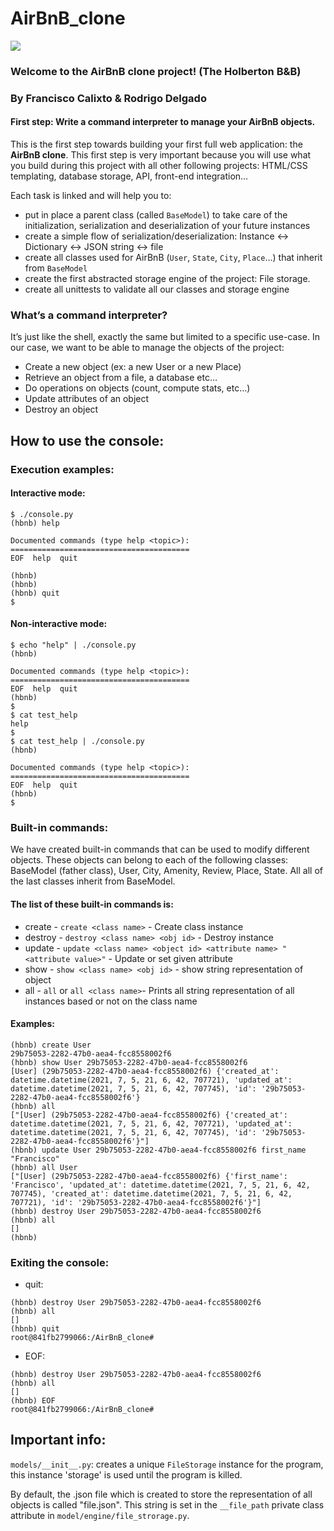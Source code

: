 # AirBnB_clone
<img src="https://i.imgur.com/6JaLQ4z.png" align="center">

### Welcome to the AirBnB clone project! (The Holberton B&B)
### By Francisco Calixto & Rodrigo Delgado

#### First step: Write a command interpreter to manage your AirBnB objects.

This is the first step towards building your first full web application: the  **AirBnB clone**. This first step is very important because you will use what you build during this project with all other following projects: HTML/CSS templating, database storage, API, front-end integration…

Each task is linked and will help you to:

-   put in place a parent class (called  `BaseModel`) to take care of the initialization, serialization and deserialization of your future instances
-   create a simple flow of serialization/deserialization: Instance <-> Dictionary <-> JSON string <-> file
-   create all classes used for AirBnB (`User`,  `State`,  `City`,  `Place`…) that inherit from  `BaseModel`
-   create the first abstracted storage engine of the project: File storage.
-   create all unittests to validate all our classes and storage engine

### What’s a command interpreter?

It’s just like the shell, exactly the same but limited to a specific use-case. In our case, we want to be able to manage the objects of the project:

-   Create a new object (ex: a new User or a new Place)
-   Retrieve an object from a file, a database etc…
-   Do operations on objects (count, compute stats, etc…)
-   Update attributes of an object
-   Destroy an object

## How to use the console:

### Execution examples:

#### Interactive mode:

```
$ ./console.py
(hbnb) help

Documented commands (type help <topic>):
========================================
EOF  help  quit

(hbnb) 
(hbnb) 
(hbnb) quit
$
```

#### Non-interactive mode:

```
$ echo "help" | ./console.py
(hbnb)

Documented commands (type help <topic>):
========================================
EOF  help  quit
(hbnb) 
$
$ cat test_help
help
$
$ cat test_help | ./console.py
(hbnb)

Documented commands (type help <topic>):
========================================
EOF  help  quit
(hbnb) 
$
```
### Built-in commands:
We have created built-in commands that can be used to modify different objects. These objects can belong to each of the following classes: BaseModel (father class), User, City, Amenity, Review, Place, State. All all of the last classes inherit from BaseModel.

#### The list of these built-in commands is:

 - create - `create <class name>` - Create class instance
 - destroy - `destroy <class name> <obj id>` - Destroy instance
 - update - `update <class name> <object id> <attribute name> "<attribute value>"` - Update or set given attribute
 - show - `show <class name> <obj id>` - show string representation of object
 - all - `all` or `all <class name>`- Prints all string representation of all instances based or not on the class name

#### Examples:
```
(hbnb) create User
29b75053-2282-47b0-aea4-fcc8558002f6
(hbnb) show User 29b75053-2282-47b0-aea4-fcc8558002f6
[User] (29b75053-2282-47b0-aea4-fcc8558002f6) {'created_at': datetime.datetime(2021, 7, 5, 21, 6, 42, 707721), 'updated_at': datetime.datetime(2021, 7, 5, 21, 6, 42, 707745), 'id': '29b75053-2282-47b0-aea4-fcc8558002f6'}
(hbnb) all
["[User] (29b75053-2282-47b0-aea4-fcc8558002f6) {'created_at': datetime.datetime(2021, 7, 5, 21, 6, 42, 707721), 'updated_at': datetime.datetime(2021, 7, 5, 21, 6, 42, 707745), 'id': '29b75053-2282-47b0-aea4-fcc8558002f6'}"]
(hbnb) update User 29b75053-2282-47b0-aea4-fcc8558002f6 first_name "Francisco"
(hbnb) all User
["[User] (29b75053-2282-47b0-aea4-fcc8558002f6) {'first_name': 'Francisco', 'updated_at': datetime.datetime(2021, 7, 5, 21, 6, 42, 707745), 'created_at': datetime.datetime(2021, 7, 5, 21, 6, 42, 707721), 'id': '29b75053-2282-47b0-aea4-fcc8558002f6'}"]
(hbnb) destroy User 29b75053-2282-47b0-aea4-fcc8558002f6
(hbnb) all
[]
(hbnb) 
```
### Exiting the console:

 - quit:
```
(hbnb) destroy User 29b75053-2282-47b0-aea4-fcc8558002f6
(hbnb) all
[]
(hbnb) quit
root@841fb2799066:/AirBnB_clone#
```
 - EOF:
 ```
(hbnb) destroy User 29b75053-2282-47b0-aea4-fcc8558002f6
(hbnb) all
[]
(hbnb) EOF
root@841fb2799066:/AirBnB_clone#
 ```

## Important info:


`models/__init__.py`: creates a unique `FileStorage` instance for the program, this instance 'storage' is used until the program is killed.

By default, the .json file which is created to store the representation of all objects is called "file.json". This string is set in the `__file_path` private class attribute in `model/engine/file_strorage.py`.
